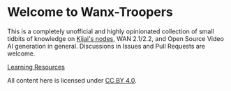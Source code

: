 # Welcome to Wanx-Troopers

This is a completely unofficial and highly opinionated collection of small tidbits of knowledge on [Kijai's nodes](https://github.com/kijai/ComfyUI-WanVideoWrapper), WAN 2.1/2.2, and Open Source Video AI generation in general. Discussions in Issues and Pull Requests are welcome.

[Learning Resources](/learning-resources) 

All content here is licensed under [CC BY 4.0](https://creativecommons.org/licenses/by/4.0/legalcode.txt).
